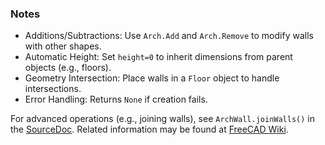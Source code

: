 ### Notes

- Additions/Subtractions: Use `Arch.Add` and `Arch.Remove` to modify walls with other shapes.
- Automatic Height: Set `height=0` to inherit dimensions from parent objects (e.g., floors).
- Geometry Intersection: Place walls in a `Floor` object to handle intersections.
- Error Handling: Returns `None` if creation fails.

For advanced operations (e.g., joining walls), see `ArchWall.joinWalls()` in the
[SourceDoc](https://freecad.github.io/SourceDoc/d2/d8e/namespaceArchWall.html).
Related information may be found at [FreeCAD Wiki](https://wiki.freecad.org/Arch_Wall/sv).
